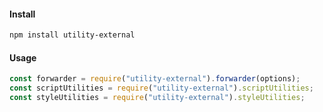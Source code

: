 #### Install
``` bash
npm install utility-external
```

#### Usage
``` javascript
const forwarder = require("utility-external").forwarder(options);
const scriptUtilities = require("utility-external").scriptUtilities;
const styleUtilities = require("utility-external").styleUtilities;
```